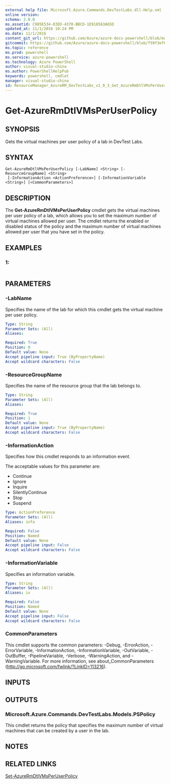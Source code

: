 ```yaml
---
external help file: Microsoft.Azure.Commands.DevTestLabs.dll-Help.xml
online version: 
schema: 2.0.0
ms.assetid: C985E534-03ED-4370-BBCD-1E918563A65D
updated_at: 11/1/2016 10:24 PM
ms.date: 11/1/2016
content_git_url: https://github.com/Azure/azure-docs-powershell/blob/master/azureps-cmdlets-docs/ResourceManager/AzureRM.DevTestLabs/v1.0.3/Get-AzureRmDtlVMsPerUserPolicy.md
gitcommit: https://github.com/Azure/azure-docs-powershell/blob/f59f3ef60bc592383812213e69fd77ba950759ed/azureps-cmdlets-docs/ResourceManager/AzureRM.DevTestLabs/v1.0.3/Get-AzureRmDtlVMsPerUserPolicy.md
ms.topic: reference
ms.prod: powershell
ms.service: azure-powershell
ms.technology: Azure PowerShell
author: visual-studio-china
ms.author: PowerShellHelpPub
keywords: powershell, cmdlet
manager: visual-studio-china
id: ResourceManager_AzureRM_DevTestLabs_v1_0_3_Get_AzureRmDtlVMsPerUserPolicy_md
---
```


# Get-AzureRmDtlVMsPerUserPolicy

## SYNOPSIS
Gets the virtual machines per user policy of a lab in DevTest Labs.

## SYNTAX

```
Get-AzureRmDtlVMsPerUserPolicy [-LabName] <String> [-ResourceGroupName] <String>
 [-InformationAction <ActionPreference>] [-InformationVariable <String>] [<CommonParameters>]
```

## DESCRIPTION
The **Get-AzureRmDtlVMsPerUserPolicy** cmdlet gets the virtual machines per user policy of a lab, which allows you to set the maximum number of virtual machines allowed per user.
The cmdlet returns the enabled or disabled status of the policy and the maximum number of virtual machines allowed per user that you have set in the policy.

## EXAMPLES

### 1:
```

```

## PARAMETERS

### -LabName
Specifies the name of the lab for which this cmdlet gets the virtual machine per user policy.

```yaml
Type: String
Parameter Sets: (All)
Aliases: 

Required: True
Position: 0
Default value: None
Accept pipeline input: True (ByPropertyName)
Accept wildcard characters: False
```

### -ResourceGroupName
Specifies the name of the resource group that the lab belongs to.

```yaml
Type: String
Parameter Sets: (All)
Aliases: 

Required: True
Position: 1
Default value: None
Accept pipeline input: True (ByPropertyName)
Accept wildcard characters: False
```

### -InformationAction
Specifies how this cmdlet responds to an information event.

The acceptable values for this parameter are:

- Continue
- Ignore
- Inquire
- SilentlyContinue
- Stop
- Suspend

```yaml
Type: ActionPreference
Parameter Sets: (All)
Aliases: infa

Required: False
Position: Named
Default value: None
Accept pipeline input: False
Accept wildcard characters: False
```

### -InformationVariable
Specifies an information variable.

```yaml
Type: String
Parameter Sets: (All)
Aliases: iv

Required: False
Position: Named
Default value: None
Accept pipeline input: False
Accept wildcard characters: False
```

### CommonParameters
This cmdlet supports the common parameters: -Debug, -ErrorAction, -ErrorVariable, -InformationAction, -InformationVariable, -OutVariable, -OutBuffer, -PipelineVariable, -Verbose, -WarningAction, and -WarningVariable. For more information, see about_CommonParameters (http://go.microsoft.com/fwlink/?LinkID=113216).

## INPUTS

## OUTPUTS

### Microsoft.Azure.Commands.DevTestLabs.Models.PSPolicy
This cmdlet returns the policy that specifies the maximum number of virtual machines that can be created by a user in the lab.

## NOTES

## RELATED LINKS

[Set-AzureRmDtlVMsPerUserPolicy](xref:ResourceManager/AzureRM.DevTestLabs/v1.0.3/Set-AzureRmDtlVMsPerUserPolicy.md)


